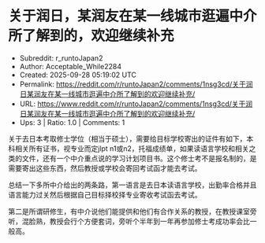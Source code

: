 # 关于润日，某润友在某一线城市逛遍中介所了解到的，欢迎继续补充

- Subreddit: r_runtoJapan2
- Author: Acceptable_While2284
- Created: 2025-09-28 05:19:02 UTC
- Permalink: https://reddit.com/r/runtoJapan2/comments/1nsg3cd/关于润日某润友在某一线城市逛遍中介所了解到的欢迎继续补充/
- URL: https://www.reddit.com/r/runtoJapan2/comments/1nsg3cd/关于润日某润友在某一线城市逛遍中介所了解到的欢迎继续补充/
- Ups: 3 | Ratio: 1.0 | Comments: 1


关于去日本考取修士学位（相当于硕士），需要给目标学校寄出的证件有如下，本科相关所有证书，视专业而定jlpt
n1或n2，托福成绩单，如果读语言学校和相关之类的文件，还有一个中介重点说的学习计划项目书。这个修士考不是报名制的，是需要寄出这些东西，然后教授或学校会寄回考试函才能去考试。

总结一下多所中介给出的两条路，第一语言是去日本读语言学校，出勤率合格并且语言能力过关然后根据自己目标择校择专业寄收考试函去考试。

第二是所谓研修生，有中介说他们能提供和他们有合作关系的教授，在教授课室旁听，混脸熟，教授会行个方便套词，旁听个半年到一年再参加修士考成功率会比一般高。

